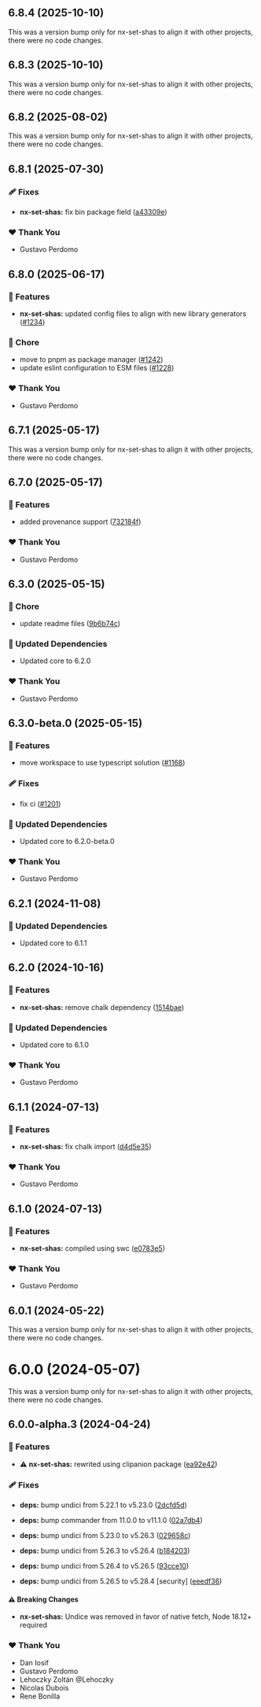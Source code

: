 ## 6.8.4 (2025-10-10)

This was a version bump only for nx-set-shas to align it with other projects, there were no code changes.

## 6.8.3 (2025-10-10)

This was a version bump only for nx-set-shas to align it with other projects, there were no code changes.

## 6.8.2 (2025-08-02)

This was a version bump only for nx-set-shas to align it with other projects, there were no code changes.

## 6.8.1 (2025-07-30)

### 🩹 Fixes

- **nx-set-shas:** fix bin package field ([a43309e](https://github.com/gperdomor/nx-tools/commit/a43309e))

### ❤️ Thank You

- Gustavo Perdomo

## 6.8.0 (2025-06-17)

### 🚀 Features

- **nx-set-shas:** updated config files to align with new library generators ([#1234](https://github.com/gperdomor/nx-tools/pull/1234))

### 🏡 Chore

- move to pnpm as package manager ([#1242](https://github.com/gperdomor/nx-tools/pull/1242))
- update eslint configuration to ESM files ([#1228](https://github.com/gperdomor/nx-tools/pull/1228))

### ❤️ Thank You

- Gustavo Perdomo

## 6.7.1 (2025-05-17)

This was a version bump only for nx-set-shas to align it with other projects, there were no code changes.

## 6.7.0 (2025-05-17)

### 🚀 Features

- added provenance support ([732184f](https://github.com/gperdomor/nx-tools/commit/732184f))

### ❤️ Thank You

- Gustavo Perdomo

## 6.3.0 (2025-05-15)

### 🏡 Chore

- update readme files ([9b6b74c](https://github.com/gperdomor/nx-tools/commit/9b6b74c))

### 🧱 Updated Dependencies

- Updated core to 6.2.0

### ❤️ Thank You

- Gustavo Perdomo

## 6.3.0-beta.0 (2025-05-15)

### 🚀 Features

- move workspace to use typescript solution ([#1168](https://github.com/gperdomor/nx-tools/pull/1168))

### 🩹 Fixes

- fix ci ([#1201](https://github.com/gperdomor/nx-tools/pull/1201))

### 🧱 Updated Dependencies

- Updated core to 6.2.0-beta.0

### ❤️ Thank You

- Gustavo Perdomo

## 6.2.1 (2024-11-08)

### 🧱 Updated Dependencies

- Updated core to 6.1.1

## 6.2.0 (2024-10-16)

### 🚀 Features

- **nx-set-shas:** remove chalk dependency ([1514bae](https://github.com/gperdomor/nx-tools/commit/1514bae))

### 🧱 Updated Dependencies

- Updated core to 6.1.0

### ❤️ Thank You

- Gustavo Perdomo

## 6.1.1 (2024-07-13)

### 🚀 Features

- **nx-set-shas:** fix chalk import ([d4d5e35](https://github.com/gperdomor/nx-tools/commit/d4d5e35))

### ❤️ Thank You

- Gustavo Perdomo

## 6.1.0 (2024-07-13)

### 🚀 Features

- **nx-set-shas:** compiled using swc ([e0783e5](https://github.com/gperdomor/nx-tools/commit/e0783e5))

### ❤️ Thank You

- Gustavo Perdomo

## 6.0.1 (2024-05-22)

This was a version bump only for nx-set-shas to align it with other projects, there were no code changes.

# 6.0.0 (2024-05-07)

This was a version bump only for nx-set-shas to align it with other projects, there were no code changes.

## 6.0.0-alpha.3 (2024-04-24)

### 🚀 Features

- ⚠️ **nx-set-shas:** rewrited using clipanion package ([ea92e42](https://github.com/gperdomor/nx-tools/commit/ea92e42))

### 🩹 Fixes

- **deps:** bump undici from 5.22.1 to v5.23.0 ([2dcfd5d](https://github.com/gperdomor/nx-tools/commit/2dcfd5d))

- **deps:** bump commander from 11.0.0 to v11.1.0 ([02a7db4](https://github.com/gperdomor/nx-tools/commit/02a7db4))

- **deps:** bump undici from 5.23.0 to v5.26.3 ([029658c](https://github.com/gperdomor/nx-tools/commit/029658c))

- **deps:** bump undici from 5.26.3 to v5.26.4 ([b184203](https://github.com/gperdomor/nx-tools/commit/b184203))

- **deps:** bump undici from 5.26.4 to v5.26.5 ([93cce10](https://github.com/gperdomor/nx-tools/commit/93cce10))

- **deps:** bump undici from 5.26.5 to v5.28.4 [security] ([eeedf36](https://github.com/gperdomor/nx-tools/commit/eeedf36))

#### ⚠️ Breaking Changes

- **nx-set-shas:** Undice was removed in favor of native fetch, Node 18.12+ required

### ❤️ Thank You

- Dan Iosif
- Gustavo Perdomo
- Lehoczky Zoltán @Lehoczky
- Nicolas Dubois
- Rene Bonilla
